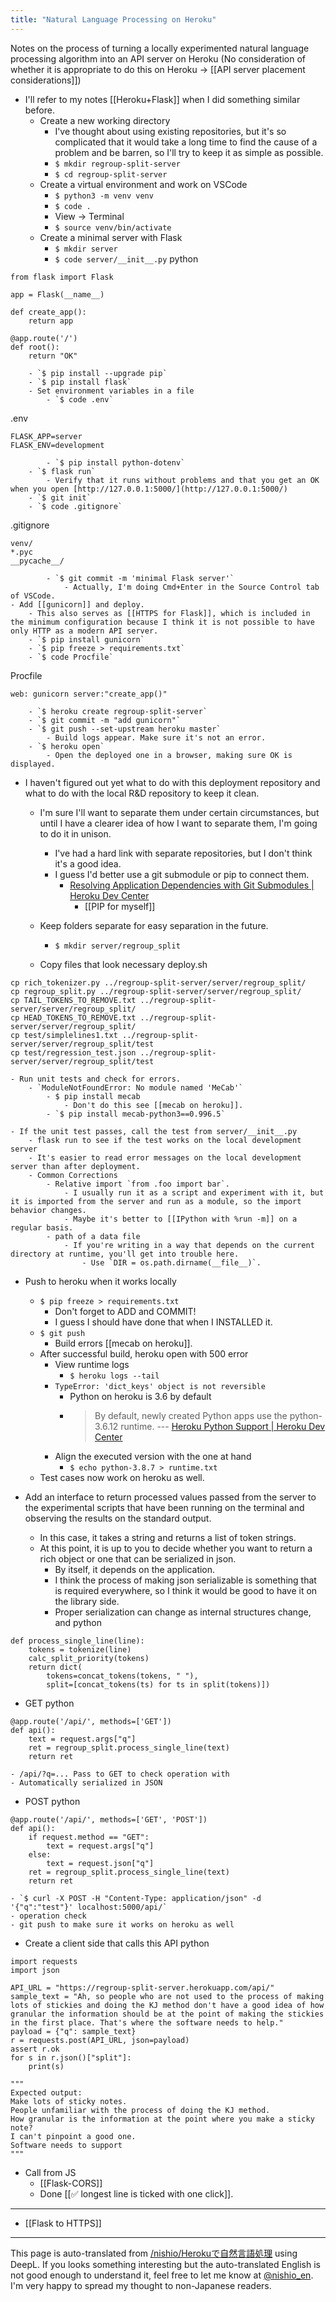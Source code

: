 ```yaml
---
title: "Natural Language Processing on Heroku"
---
```


Notes on the process of turning a locally experimented natural language processing algorithm into an API server on Heroku
(No consideration of whether it is appropriate to do this on Heroku → [[API server placement considerations]])

- I'll refer to my notes [[Heroku+Flask]] when I did something similar before.
    - Create a new working directory
        - I've thought about using existing repositories, but it's so complicated that it would take a long time to find the cause of a problem and be barren, so I'll try to keep it as simple as possible.
        - `$ mkdir regroup-split-server`
        - `$ cd regroup-split-server `
    - Create a virtual environment and work on VSCode
        - `$ python3 -m venv venv`
        - `$ code .`
        - View -> Terminal
        - `$ source venv/bin/activate`
    - Create a minimal server with Flask
        - `$ mkdir server`
        - `$ code server/__init__.py`
python

```
from flask import Flask

app = Flask(__name__)

def create_app():
    return app

@app.route('/')
def root():
    return "OK"
```

        - `$ pip install --upgrade pip`
        - `$ pip install flask`
        - Set environment variables in a file
            - `$ code .env`
.env

```
FLASK_APP=server
FLASK_ENV=development
```

            - `$ pip install python-dotenv`
        - `$ flask run`
            - Verify that it runs without problems and that you get an OK when you open [http://127.0.0.1:5000/](http://127.0.0.1:5000/)
        - `$ git init`
        - `$ code .gitignore`
.gitignore

```
venv/     
*.pyc
__pycache__/
```

            - `$ git commit -m 'minimal Flask server'`
                - Actually, I'm doing Cmd+Enter in the Source Control tab of VSCode.
    - Add [[gunicorn]] and deploy.
        - This also serves as [[HTTPS for Flask]], which is included in the minimum configuration because I think it is not possible to have only HTTP as a modern API server.
        - `$ pip install gunicorn`
        - `$ pip freeze > requirements.txt`
        - `$ code Procfile`
Procfile

```
web: gunicorn server:"create_app()"
```

        - `$ heroku create regroup-split-server`
        - `$ git commit -m "add gunicorn"`
        - `$ git push --set-upstream heroku master`
            - Build logs appear. Make sure it's not an error.
        - `$ heroku open`
            - Open the deployed one in a browser, making sure OK is displayed.

- I haven't figured out yet what to do with this deployment repository and what to do with the local R&D repository to keep it clean.
    - I'm sure I'll want to separate them under certain circumstances, but until I have a clearer idea of how I want to separate them, I'm going to do it in unison.
        - I've had a hard link with separate repositories, but I don't think it's a good idea.
        - I guess I'd better use a git submodule or pip to connect them.
            - [Resolving Application Dependencies with Git Submodules | Heroku Dev Center](https://devcenter.heroku.com/articles/git-submodules)
                - [[PIP for myself]]

    - Keep folders separate for easy separation in the future.
        - `$ mkdir server/regroup_split`
    - Copy files that look necessary
deploy.sh

```
cp rich_tokenizer.py ../regroup-split-server/server/regroup_split/
cp regroup_split.py ../regroup-split-server/server/regroup_split/
cp TAIL_TOKENS_TO_REMOVE.txt ../regroup-split-server/server/regroup_split/
cp HEAD_TOKENS_TO_REMOVE.txt ../regroup-split-server/server/regroup_split/
cp test/simplelines1.txt ../regroup-split-server/server/regroup_split/test
cp test/regression_test.json ../regroup-split-server/server/regroup_split/test
```


    - Run unit tests and check for errors.
        - `ModuleNotFoundError: No module named 'MeCab'`
            - $ pip install mecab
                - Don't do this see [[mecab on heroku]].
            - `$ pip install mecab-python3==0.996.5`

    - If the unit test passes, call the test from server/__init__.py
        - flask run to see if the test works on the local development server
        - It's easier to read error messages on the local development server than after deployment.
        - Common Corrections
            - Relative import `from .foo import bar`.
                - I usually run it as a script and experiment with it, but it is imported from the server and run as a module, so the import behavior changes.
                - Maybe it's better to [[IPython with %run -m]] on a regular basis.
            - path of a data file
                - If you're writing in a way that depends on the current directory at runtime, you'll get into trouble here.
                    - Use `DIR = os.path.dirname(__file__)`.

- Push to heroku when it works locally
    - `$ pip freeze > requirements.txt`
        - Don't forget to ADD and COMMIT!
        - I guess I should have done that when I INSTALLED it.
    - `$ git push`
        - Build errors [[mecab on heroku]].
    - After successful build, heroku open with 500 error
        - View runtime logs
            - `$ heroku logs --tail`
        - `TypeError: 'dict_keys' object is not reversible`
            - Python on heroku is 3.6 by default
            - > By default, newly created Python apps use the python-3.6.12 runtime. --- [Heroku Python Support | Heroku Dev Center](https://devcenter.heroku.com/articles/python-support)
        - Align the executed version with the one at hand
            - `$ echo python-3.8.7 > runtime.txt`
    - Test cases now work on heroku as well.

- Add an interface to return processed values passed from the server to the experimental scripts that have been running on the terminal and observing the results on the standard output.
    - In this case, it takes a string and returns a list of token strings.
    - At this point, it is up to you to decide whether you want to return a rich object or one that can be serialized in json.
        - By itself, it depends on the application.
        - I think the process of making json serializable is something that is required everywhere, so I think it would be good to have it on the library side.
        - Proper serialization can change as internal structures change, and
python

```
def process_single_line(line):
    tokens = tokenize(line)
    calc_split_priority(tokens)
    return dict(
        tokens=concat_tokens(tokens, " "),
        split=[concat_tokens(ts) for ts in split(tokens)])
```

- GET
python

```
@app.route('/api/', methods=['GET'])
def api():
    text = request.args["q"]
    ret = regroup_split.process_single_line(text)
    return ret
```

    - /api/?q=... Pass to GET to check operation with
    - Automatically serialized in JSON
- POST
python

```
@app.route('/api/', methods=['GET', 'POST'])
def api():
    if request.method == "GET":
        text = request.args["q"]
    else:
        text = request.json["q"]
    ret = regroup_split.process_single_line(text)
    return ret
```

    - `$ curl -X POST -H "Content-Type: application/json" -d '{"q":"test"}' localhost:5000/api/`
    - operation check
    - git push to make sure it works on heroku as well

- Create a client side that calls this API
python

```
import requests
import json

API_URL = "https://regroup-split-server.herokuapp.com/api/"
sample_text = "Ah, so people who are not used to the process of making lots of stickies and doing the KJ method don't have a good idea of how granular the information should be at the point of making the stickies in the first place. That's where the software needs to help."
payload = {"q": sample_text}
r = requests.post(API_URL, json=payload)
assert r.ok
for s in r.json()["split"]:
    print(s)

"""
Expected output:
Make lots of sticky notes.
People unfamiliar with the process of doing the KJ method.
How granular is the information at the point where you make a sticky note?
I can't pinpoint a good one.
Software needs to support
"""
```


- Call from JS
    - [[Flask-CORS]]
    - Done [[✅ longest line is ticked with one click]].

---
- [[Flask to HTTPS]]

---
This page is auto-translated from [/nishio/Herokuで自然言語処理](https://scrapbox.io/nishio/Herokuで自然言語処理) using DeepL. If you looks something interesting but the auto-translated English is not good enough to understand it, feel free to let me know at [@nishio_en](https://twitter.com/nishio_en). I'm very happy to spread my thought to non-Japanese readers.